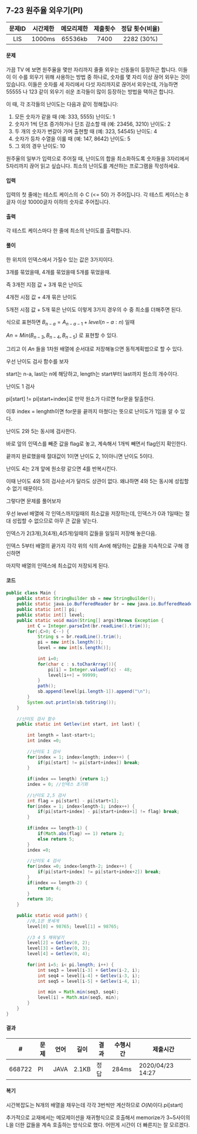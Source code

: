 ## 7-23 원주율 외우기(PI)

| 문제ID | 시간제한 | 메모리제한 | 제출횟수 | 정답 횟수(비율) |
| :----: | :------: | :--------: | :------: | :-------------: |
|  LIS   |  1000ms  |  65536kb   |   7400   |   2282 (30%)    |

#### 문제

가끔 TV 에 보면 원주율을 몇만 자리까지 줄줄 외우는 신동들이 등장하곤 합니다. 이들이 이 수를 외우기 위해 사용하는 방법 중 하나로, 숫자를 몇 자리 이상 끊어 외우는 것이 있습니다. 이들은 숫자를 세 자리에서 다섯 자리까지로 끊어서 외우는데, 가능하면 55555 나 123 같이 외우기 쉬운 조각들이 많이 등장하는 방법을 택하곤 합니다.

이 때, 각 조각들의 난이도는 다음과 같이 정해집니다:

1. 모든 숫자가 같을 때 (예: 333, 5555) 난이도: 1
2. 숫자가 1씩 단조 증가하거나 단조 감소할 때 (예: 23456, 3210) 난이도: 2
3. 두 개의 숫자가 번갈아 가며 출현할 때 (예: 323, 54545) 난이도: 4
4. 숫자가 등차 수열을 이룰 때 (예: 147, 8642) 난이도: 5
5. 그 외의 경우 난이도: 10

원주율의 일부가 입력으로 주어질 때, 난이도의 합을 최소화하도록 숫자들을 3자리에서 5자리까지 끊어 읽고 싶습니다. 최소의 난이도를 계산하는 프로그램을 작성하세요.

#### 입력

입력의 첫 줄에는 테스트 케이스의 수 C (<= 50) 가 주어집니다. 각 테스트 케이스는 8글자 이상 10000글자 이하의 숫자로 주어집니다.

#### 출력

각 테스트 케이스마다 한 줄에 최소의 난이도를 출력합니다.



#### 풀이

한 위치의 인덱스에서 가질수 있는 값은 3가지이다.

3개를 묶었을때, 4개를 묶었을때 5개를 묶었을때.

즉 3개전 지점 값 + 3개 묶은 난이도

4개전 시점 값 + 4개 묶은 난이도

5개전 시점 값 + 5개 묶은 난이도  이렇게 3가지 경우의 수 중 최소를 더해주면 된다.

식으로 표현하면  $B_{n-a} = A_{n-a-1} + level(n-a : n)$ 일때

$An = Min (B_{n-3},B_{n-4},B_{n-5})$  로 표현할 수 있다.

그리고 이 $An$ 들을 1차원 배열에 순서대로 저장해놓으면 동적계획법으로 할 수 있다.



우선 난이도 검사 함수를 보자

start는 n-a, last는 n에 해당하고, length는 start부터 last까지 원소의 개수이다.

난이도 1 검사

pi[start] != pi[start+index]로 만약 원소가 다르면 for문을 탈출한다.

이후 index = lenghth이면 for문을 끝까지 마쳤다는 뜻으로 난이도가 1임을 알 수 있다.

난이도 2와 5는 동시에 검사한다.

바로 앞의 인덱스를 빼준 값을 flag로 놓고, 계속해서 1개씩 빼면서 flag인지 확인한다.

끝까지 완료했을때 절대값이 1이면 난이도 2, 1이아니면 난이도 5이다.

난이도 4는 2개 앞에 원소랑 같으면 4를 반복시킨다.

이때 난이도 4와 5의 검사순서가 달라도 상관이 없다. 왜냐하면 4와 5는 동시에 성립할 수 없기 때문이다.



그렇다면 문제를 풀어보자

우선 level 배열에 각 인덱스까지일때의 최소값을 저장하는데, 인덱스가 0과 1일때는 절대 성립할 수 없으므로 아무 큰 값을 넣는다.

인덱스가 2(3개),3(4개),4(5개)일때의 값들을 일일히 저장해 놓은다음.

인덱스 5부터 배열의 끝가지 각각 위의 식의 $An$에 해당하는 값들을 지속적으로 구해 갱신하면 

마지막 배열의 인덱스에 최소값이 저장되게 된다.

#### 코드

```java
public class Main {
    public static StringBuilder sb = new StringBuilder();
    public static java.io.BufferedReader br = new java.io.BufferedReader(new java.io.InputStreamReader(System.in));
    public static int[] pi;
    public static int[] level;
    public static void main(String[] args)throws Exception {
    	int C = Integer.parseInt(br.readLine().trim());
    	for(;C>0; C--) {
    		String s = br.readLine().trim();
    		pi = new int[s.length()];
    		level = new int[s.length()];
    		
    		int i=0;	
    		for(char c : s.toCharArray()){
    			pi[i] = Integer.valueOf(c) - 48;
    			level[i++] = 99999;
    		}
    		path();
    		sb.append(level[pi.length-1]).append("\n");
    	}
    	System.out.println(sb.toString());
    }
    
    //난이도 검사 함수
    public static int Getlev(int start, int last) {
    	
    	int length = last-start+1;
    	int index =0;
    	
    	//난이도 1 검사
    	for(index = 1; index<length; index++) {
    		if(pi[start] != pi[start+index]) break;
    	}
    	
    	if(index == length) {return 1;}
    	index = 0; //인덱스 초기화
    	
    	//난이도 2,5 검사
    	int flag = pi[start] - pi[start+1];
    	for(index = 1; index<length-1; index++) {
    		if(pi[start+index] - pi[start+index+1] != flag) break;
    	}
    	
    	if(index == length-1) {
    		if(Math.abs(flag) == 1) return 2;
    		else return 5;
    	}
    	index =0;
    	
    	//난이도 4 검사
    	for(index =0; index<length-2; index++) {
    		if(pi[start+index] != pi[start+index+2]) break;
    	}
    	if(index == length-2) {
    		return 4;
    	}
    	return 10;	
    }
    
    public static void path() {
    	//0,1은 못세게
    	level[0] = 98765; level[1] = 98765;
    	
    	//3 4 5 채워넣기
    	level[2] = Getlev(0, 2);
    	level[3] = Getlev(0, 3);
    	level[4] = Getlev(0, 4);
    	
    	for(int i=5; i< pi.length; i++) {
    		int seq3 = level[i-3] + Getlev(i-2, i); 
    		int seq4 = level[i-4] + Getlev(i-3, i);
    		int seq5 = level[i-5] + Getlev(i-4, i);
    		
    		int min = Math.min(seq3, seq4);
    		level[i] = Math.min(seq5, min);
    	}
    }
}
```

#### 결과

| #      | 문제 | 언어 | 길이  | 결과 | 수행시간 | 제출시간         |
| ------ | ---- | ---- | ----- | ---- | -------- | ---------------- |
| 668722 | PI   | JAVA | 2.1KB | 정답 | 284ms    | 2020/04/23 14:27 |

#### 복기

시간복잡도는 N개의 배열을 채우는데 각각 3번씩만 계산하므로 $O(N)$이다.pi[start]

추가적으로 교재에서는 메모제이션을 재귀형식으로 호출해서 memorize가 3~5사이의 L을 더한 값들을 계속 호출하는 방식으로 했다. 어떤게 시간이 더 빠른지는 잘 모르겠다.